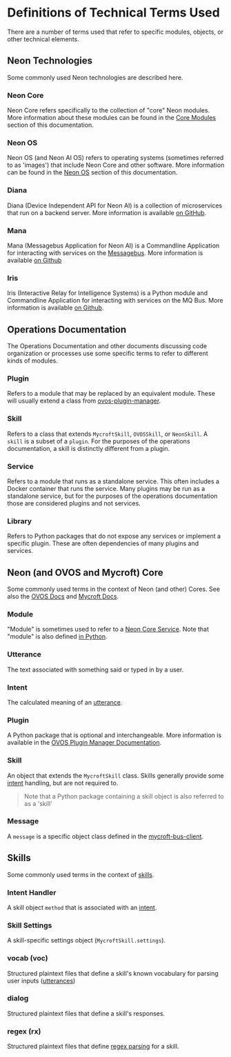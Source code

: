 # Definitions of Technical Terms Used
There are a number of terms used that refer to specific modules, objects, or
other technical elements.

## Neon Technologies
Some commonly used Neon technologies are described here.

### Neon Core
Neon Core refers specifically to the collection of "core" Neon modules.
More information about these modules can be found in the 
[Core Modules](https://neongeckocom.github.io/neon-docs/neon_core/index) section
of this documentation.

### Neon OS
Neon OS (and Neon AI OS) refers to operating systems (sometimes referred to as 'images') that
include Neon Core and other software. More information can be found in the
[Neon OS](https://neongeckocom.github.io/neon-docs/neon_os/) section of this
documentation.

### Diana
Diana (Device Independent API for Neon AI) is a collection of microservices that
run on a backend server. More information is available 
[on GitHub](https://github.com/neongeckocom/neon-diana-utils).

### Mana
Mana (Messagebus Application for Neon AI) is a Commandline Application for 
interacting with services on the 
[Messagebus](https://neongeckocom.github.io/neon-docs/neon_core/messagebus). 
More information is available
[on Github](https://github.com/neongeckocom/neon-mana-utils)

### Iris
Iris (Interactive Relay for Intelligence Systems) is a Python module and
Commandline Application for interacting with services on the MQ Bus.
More information is available 
[on Github](https://neongeckocom.github.io/neon-docs/neon_core/index).

## Operations Documentation
The Operations Documentation and other documents discussing code organization or
processes use some specific terms to refer to different kinds of modules.

### Plugin
Refers to a module that may be replaced by an equivalent module. These will usually 
extend a class from [ovos-plugin-manager](https://github.com/openvoiceos/ovos-plugin-manager).

### Skill
Refers to a class that extends `MycroftSkill`, `OVOSSkill`, or `NeonSkill`. A `skill` is a subset of a `plugin`.
For the purposes of the operations documentation, a skill is distinctly different
from a plugin.

### Service
Refers to a module that runs as a standalone service. This often includes a Docker
container that runs the service. Many plugins may be run as a standalone service,
but for the purposes of the operations documentation those are considered plugins
and not services.

### Library
Refers to Python packages that do not expose any services or implement a specific
plugin. These are often dependencies of many plugins and services.

## Neon (and OVOS and Mycroft) Core
Some commonly used terms in the context of Neon (and other) Cores. See also
the [OVOS Docs](https://openvoiceos.github.io/community-docs/glossary/) and
[Mycroft Docs](https://mycroft-ai.gitbook.io/docs/about-mycroft-ai/glossary).

### Module
"Module" is sometimes used to refer to a 
[Neon Core Service](https://neongeckocom.github.io/neon-docs/neon_core/index).
Note that "module" is also defined 
[in Python](https://docs.python.org/3/tutorial/modules.html#more-on-modules).

### Utterance
The text associated with something said or typed in by a user.

### Intent
The calculated meaning of an [utterance](#utterance).

### Plugin
A Python package that is optional and interchangeable. More information
is available in the [OVOS Plugin Manager Documentation](https://openvoiceos.github.io/community-docs/OPM/).

### Skill
An object that extends the `MycroftSkill` class. Skills generally
provide some [intent](#intent) handling, but are not required to.
> Note that a Python package containing a skill object is also referred to as a 'skill'

### Message
A `message` is a specific object class defined in the 
[mycroft-bus-client](https://github.com/MycroftAI/mycroft-messagebus-client#message).

## Skills
Some commonly used terms in the context of [skills](#skill).

### Intent Handler
A skill object `method` that is associated with an [intent](#intent).

### Skill Settings
A skill-specific settings object (`MycroftSkill.settings`).

### vocab (voc)
Structured plaintext files that define a skill's known vocabulary for parsing
user inputs ([utterances](#utterance))

### dialog
Structured plaintext files that define a skill's responses.

### regex (rx)
Structured plaintext files that define 
[regex parsing](https://docs.python.org/3/howto/regex.html) for a skill.